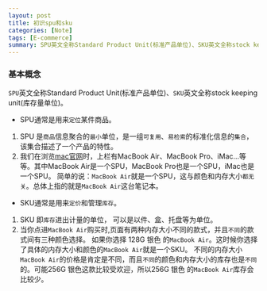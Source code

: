 ```yaml
---
layout: post
title: 初识spu和sku
categories: [Note]
tags: [E-commerce]
summary: SPU英文全称Standard Product Unit(标准产品单位)、SKU英文全称stock keeping unit(库存量单位)
---
```


### 基本概念
`SPU`英文全称Standard Product Unit(标准产品单位)、`SKU`英文全称stock keeping unit(库存量单位)。

- SPU通常是用来`定位`某件商品。
1. SPU 是`商品`信息聚合的`最小`单位，是一组`可复用`、`易检索`的标准化信息的`集合`，该集合描述了一个产品的特性。
1. 我们在浏览[mac官网](https://www.apple.com/cn/mac/)时，上栏有MacBook Air、MacBook Pro、iMac...等等。其中MacBook Air是一个SPU，MacBook Pro也是一个SPU，iMac也是一个SPU。
简单的说：`MacBook Air`就是一个SPU，这与颜色和内存大小`都无关`。总体上指的就是`MacBook Air`这台笔记本。

- SKU通常是用来`定价`和管理`库存`。  
1. SKU 即`库存`进出计量的单位， 可以是以件、盒、托盘等为单位。
1. 当你点进`MacBook Air`购买时,页面有两种内存大小不同的款式，并且`不同`的款式间有三种颜色选择。
如果你选择 128G 银色 的`MacBook Air`。这时候你选择了具体的内存大小和颜色的`MacBook Air`就是一个SKU。
不同的内存大小`MacBook Air`的价格是肯定是不同，而且`不同`的颜色和内存大小的库存也是`不同`的。可能256G 银色这款比较受欢迎，所以256G 银色 的`MacBook Air`库存会比较少。

